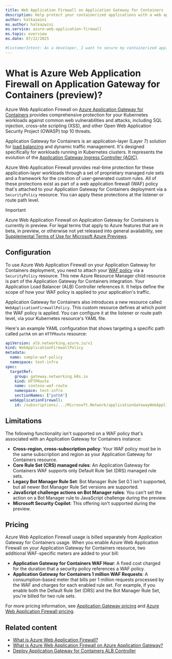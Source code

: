 ```yaml
---
title: Web Application Firewall on Application Gateway for Containers (Preview)
description: Help protect your containerized applications with a web application firewall (WAF) on Azure Application Gateway.
author: halkazwini
ms.author: halkazwini
ms.service: azure-web-application-firewall
ms.topic: overview
ms.date: 07/22/2025

#CustomerIntent: As a developer, I want to secure my containerized applications so that I can protect them from web vulnerabilities.
---
```


# What is Azure Web Application Firewall on Application Gateway for Containers (preview)?

Azure Web Application Firewall on [Azure Application Gateway for Containers](../../application-gateway/for-containers/overview.md) provides comprehensive protection for your Kubernetes workloads against common web vulnerabilities and attacks, including SQL injection, cross-site scripting (XSS), and other Open Web Application Security Project (OWASP) top 10 threats.

Application Gateway for Containers is an application-layer (Layer 7) solution for [load balancing](/azure/architecture/guide/technology-choices/load-balancing-overview) and dynamic traffic management. It's designed specifically for workloads running in Kubernetes clusters. It represents the evolution of the [Application Gateway Ingress Controller (AGIC)](../../application-gateway/ingress-controller-overview.md).

Azure Web Application Firewall provides real-time protection for these application-layer workloads through a set of proprietary managed rule sets and a framework for the creation of user-generated custom rules. All of these protections exist as part of a web application firewall (WAF) policy that's attached to your Application Gateway for Containers deployment via a `SecurityPolicy` resource. You can apply these protections at the listener or route path level.

> [!IMPORTANT]
> Azure Web Application Firewall on Application Gateway for Containers is currently in preview. For legal terms that apply to Azure features that are in beta, in preview, or otherwise not yet released into general availability, see [Supplemental Terms of Use for Microsoft Azure Previews](https://azure.microsoft.com/support/legal/preview-supplemental-terms/).

## Configuration

To use Azure Web Application Firewall on your Application Gateway for Containers deployment, you need to attach your [WAF policy](create-waf-policy-ag.md) via a `SecurityPolicy` resource. This new Azure Resource Manager child resource is part of the Application Gateway for Containers integration. Your Application Load Balancer (ALB) Controller references it. It helps define the scope of how your WAF policy is applied to your application's traffic.

Application Gateway for Containers also introduces a new resource called `WebApplicationFirewallPolicy`. This custom resource defines at which point the WAF policy is applied. You can configure it at the listener or route path level, via your Kubernetes resource's YAML file.

Here's an example YAML configuration that shows targeting a specific path called `pathA` on an `HTTPRoute` resource:

```yaml
apiVersion: alb.networking.azure.io/v1
kind: WebApplicationFirewallPolicy
metadata:
  name: sample-waf-policy
  namespace: test-infra
spec:
  targetRef:
    group: gateway.networking.k8s.io
    kind: HTTPRoute
    name: contoso-waf-route
    namespace: test-infra
    sectionNames: ["pathA"]
  webApplicationFirewall:
    id: /subscriptions/.../Microsoft.Network/applicationGatewayWebApplicationFirewallPolicies/waf-policy-0
```

## Limitations

The following functionality isn't supported on a WAF policy that's associated with an Application Gateway for Containers instance:

- **Cross-region, cross-subscription policy**: Your WAF policy must be in the same subscription and region as your Application Gateway for Containers resource.
- **Core Rule Set (CRS) managed rules**: An Application Gateway for Containers WAF supports only Default Rule Set (DRS) managed rule sets.
- **Legacy Bot Manager Rule Set**: Bot Manager Rule Set 0.1 isn't supported, but all newer Bot Manager Rule Set versions are supported.
- **JavaScript challenge actions on Bot Manager rules**: You can't set the action on a Bot Manager rule to JavaScript challenge during the preview.
- **Microsoft Security Copilot**: This offering isn't supported during the preview.

## Pricing

Azure Web Application Firewall usage is billed separately from Application Gateway for Containers usage. When you enable Azure Web Application Firewall on your Application Gateway for Containers resource, two additional WAF-specific meters are added to your bill:

- **Application Gateway for Containers WAF Hour**: A fixed cost charged for the duration that a security policy references a WAF policy.
- **Application Gateway for Containers 1 million WAF Requests**: A consumption-based meter that bills per 1 million requests processed by the WAF and charges for each enabled rule set. For example, if you enable both the Default Rule Set (DRS) and the Bot Manager Rule Set, you're billed for two rule sets.

For more pricing information, see [Application Gateway pricing](https://azure.microsoft.com/pricing/details/application-gateway) and [Azure Web Application Firewall pricing](https://azure.microsoft.com/pricing/details/web-application-firewall).

## Related content

- [What is Azure Web Application Firewall?](../../web-application-firewall/overview.md)
- [What is Azure Web Application Firewall on Azure Application Gateway?](ag-overview.md)
- [Deploy Application Gateway for Containers ALB Controller](../../application-gateway/for-containers/quickstart-deploy-application-gateway-for-containers-alb-controller.md)
